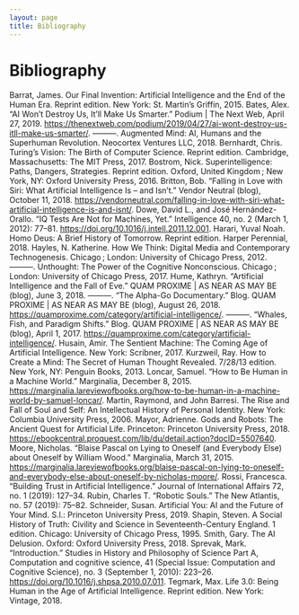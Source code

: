 ```yaml
---
layout: page
title: Bibliography
---
```


# Bibliography

Barrat, James. Our Final Invention: Artificial Intelligence and the End of the Human Era. Reprint edition. New York: St. Martin’s Griffin, 2015.
Bates, Alex. “AI Won’t Destroy Us, It’ll Make Us Smarter.” Podium | The Next Web, April 27, 2019. https://thenextweb.com/podium/2019/04/27/ai-wont-destroy-us-itll-make-us-smarter/.
———. Augmented Mind: AI, Humans and the Superhuman Revolution. Neocortex Ventures LLC, 2018.
Bernhardt, Chris. Turing’s Vision: The Birth of Computer Science. Reprint edition. Cambridge, Massachusetts: The MIT Press, 2017.
Bostrom, Nick. Superintelligence: Paths, Dangers, Strategies. Reprint edition. Oxford, United Kingdom ; New York, NY: Oxford University Press, 2016.
Britton, Bob. “Falling in Love with Siri: What Artificial Intelligence Is – and Isn’t.” Vendor Neutral (blog), October 11, 2018. https://vendorneutral.com/falling-in-love-with-siri-what-artificial-intelligence-is-and-isnt/.
Dowe, David L., and José Hernández-Orallo. “IQ Tests Are Not for Machines, Yet.” Intelligence 40, no. 2 (March 1, 2012): 77–81. https://doi.org/10.1016/j.intell.2011.12.001.
Harari, Yuval Noah. Homo Deus: A Brief History of Tomorrow. Reprint edition. Harper Perennial, 2018.
Hayles, N. Katherine. How We Think: Digital Media and Contemporary Technogenesis. Chicago ; London: University of Chicago Press, 2012.
———. Unthought: The Power of the Cognitive Nonconscious. Chicago ; London: University of Chicago Press, 2017.
Hume, Kathryn. “Artificial Intelligence and the Fall of Eve.” QUAM PROXIME | AS NEAR AS MAY BE (blog), June 3, 2018.
———. “The Alpha-Go Documentary.” Blog. QUAM PROXIME | AS NEAR AS MAY BE (blog), August 26, 2018. https://quamproxime.com/category/artificial-intelligence/.
———. “Whales, Fish, and Paradigm Shifts.” Blog. QUAM PROXIME | AS NEAR AS MAY BE (blog), April 1, 2017. https://quamproxime.com/category/artificial-intelligence/.
Husain, Amir. The Sentient Machine: The Coming Age of Artificial Intelligence. New York: Scribner, 2017.
Kurzweil, Ray. How to Create a Mind: The Secret of Human Thought Revealed. 7/28/13 edition. New York, NY: Penguin Books, 2013.
Loncar, Samuel. “How to Be Human in a Machine World.” Marginalia, December 8, 2015. https://marginalia.lareviewofbooks.org/how-to-be-human-in-a-machine-world-by-samuel-loncar/.
Martin, Raymond, and John Barresi. The Rise and Fall of Soul and Self: An Intellectual History of Personal Identity. New York: Columbia University Press, 2006.
Mayor, Adrienne. Gods and Robots: The Ancient Quest for Artificial Life. Princeton: Princeton University Press, 2018. https://ebookcentral.proquest.com/lib/du/detail.action?docID=5507640.
Moore, Nicholas. “Blaise Pascal on Lying to Oneself (and Everybody Else) about Oneself by William Wood.” Marginalia, March 31, 2015. https://marginalia.lareviewofbooks.org/blaise-pascal-on-lying-to-oneself-and-everybody-else-about-oneself-by-nicholas-moore/.
Rossi, Francesca. “Building Trust in Artificial Intelligence.” Journal of International Affairs 72, no. 1 (2019): 127–34.
Rubin, Charles T. “Robotic Souls.” The New Atlantis, no. 57 (2019): 75–82.
Schneider, Susan. Artificial You: AI and the Future of Your Mind. S.l.: Princeton University Press, 2019.
Shapin, Steven. A Social History of Truth: Civility and Science in Seventeenth-Century England. 1 edition. Chicago: University of Chicago Press, 1995.
Smith, Gary. The AI Delusion. Oxford: Oxford University Press, 2018.
Sprevak, Mark. “Introduction.” Studies in History and Philosophy of Science Part A, Computation and cognitive science, 41 (Special Issue: Computation and Cognitive Science), no. 3 (September 1, 2010): 223–26. https://doi.org/10.1016/j.shpsa.2010.07.011.
Tegmark, Max. Life 3.0: Being Human in the Age of Artificial Intelligence. Reprint edition. New York: Vintage, 2018.